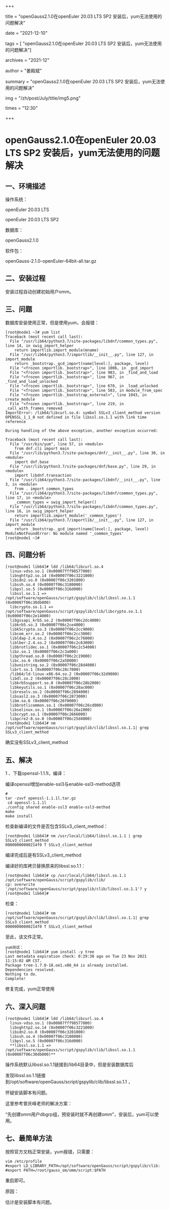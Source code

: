 +++

title =  "openGauss2.1.0在openEuler 20.03 LTS SP2 安装后，yum无法使用的问题解决" 

date = "2021-12-10" 

tags = [ "openGauss2.1.0在openEuler 20.03 LTS SP2 安装后，yum无法使用的问题解决"] 

archives = "2021-12" 

author = "姜殿斌" 

summary = "openGauss2.1.0在openEuler 20.03 LTS SP2 安装后，yum无法使用的问题解决"

img = "/zh/post/July/title/img5.png" 

times = "12:30"

+++

# openGauss2.1.0在openEuler 20.03 LTS SP2 安装后，yum无法使用的问题解决<a name="ZH-CN_TOPIC_0000001186895098"></a>



## 一、环境描述<a name="section183915141583"></a>

操作系统：

openEuler 20.03 LTS

openEuler 20.03 LTS SP2

数据库：

openGauss2.1.0

软件包：

openGauss-2.1.0-openEuler-64bit-all.tar.gz

## 二、安装过程<a name="section19262162417587"></a>

安装过程自动创建初始用户omm。

## 三、问题<a name="section960382995817"></a>

数据库安装使用正常，但是使用yum，会报错：

```
[root@node1 ~]# yum list
Traceback (most recent call last):
  File "/usr/lib64/python3.7/site-packages/libdnf/common_types.py", line 14, in swig_import_helper
    return importlib.import_module(mname)
  File "/usr/lib64/python3.7/importlib/__init__.py", line 127, in import_module
    return _bootstrap._gcd_import(name[level:], package, level)
  File "<frozen importlib._bootstrap>", line 1006, in _gcd_import
  File "<frozen importlib._bootstrap>", line 983, in _find_and_load
  File "<frozen importlib._bootstrap>", line 967, in _find_and_load_unlocked
  File "<frozen importlib._bootstrap>", line 670, in _load_unlocked
  File "<frozen importlib._bootstrap>", line 583, in module_from_spec
  File "<frozen importlib._bootstrap_external>", line 1043, in create_module
  File "<frozen importlib._bootstrap>", line 219, in _call_with_frames_removed
ImportError: /lib64/libcurl.so.4: symbol SSLv3_client_method version OPENSSL_1_1_0 not defined in file libssl.so.1.1 with link time reference

During handling of the above exception, another exception occurred:

Traceback (most recent call last):
  File "/usr/bin/yum", line 57, in <module>
    from dnf.cli import main
  File "/usr/lib/python3.7/site-packages/dnf/__init__.py", line 30, in <module>
    import dnf.base
  File "/usr/lib/python3.7/site-packages/dnf/base.py", line 29, in <module>
    import libdnf.transaction
  File "/usr/lib64/python3.7/site-packages/libdnf/__init__.py", line 3, in <module>
    from . import common_types
  File "/usr/lib64/python3.7/site-packages/libdnf/common_types.py", line 17, in <module>
    _common_types = swig_import_helper()
  File "/usr/lib64/python3.7/site-packages/libdnf/common_types.py", line 16, in swig_import_helper
    return importlib.import_module('_common_types')
  File "/usr/lib64/python3.7/importlib/__init__.py", line 127, in import_module
    return _bootstrap._gcd_import(name[level:], package, level)
ModuleNotFoundError: No module named '_common_types'
[root@node1 ~]#
```

## 四、问题分析<a name="section22127536585"></a>

```
[root@node1 lib64]# ldd /lib64/libcurl.so.4
  linux-vdso.so.1 (0x00007fff98577000)
  libnghttp2.so.14 (0x00007f06c3221000)
  libidn2.so.0 (0x00007f06c3201000)
  libssh.so.4 (0x00007f06c3180000)
  libpsl.so.5 (0x00007f06c316d000)
  libssl.so.1.1 => /opt/software/openGauss/script/gspylib/clib/libssl.so.1.1 (0x00007f06c30db000)
  libcrypto.so.1.1 => /opt/software/openGauss/script/gspylib/clib/libcrypto.so.1.1 (0x00007f06c2e14000)
  libgssapi_krb5.so.2 (0x00007f06c2dc4000)
  libkrb5.so.3 (0x00007f06c2ce4000)
  libk5crypto.so.3 (0x00007f06c2cc9000)
  libcom_err.so.2 (0x00007f06c2cc3000)
  libldap-2.4.so.2 (0x00007f06c2c76000)
  liblber-2.4.so.2 (0x00007f06c2c63000)
  libbrotlidec.so.1 (0x00007f06c2c54000)
  libz.so.1 (0x00007f06c2c3a000)
  libpthread.so.0 (0x00007f06c2c19000)
  libc.so.6 (0x00007f06c2a58000)
  libunistring.so.2 (0x00007f06c28d4000)
  librt.so.1 (0x00007f06c28c7000)
  /lib64/ld-linux-x86-64.so.2 (0x00007f06c32d9000)
  libdl.so.2 (0x00007f06c28c2000)
  libkrb5support.so.0 (0x00007f06c28b2000)
  libkeyutils.so.1 (0x00007f06c28ac000)
  libresolv.so.2 (0x00007f06c2894000)
  libsasl2.so.3 (0x00007f06c2873000)
  libm.so.6 (0x00007f06c26f0000)
  libbrotlicommon.so.1 (0x00007f06c26cd000)
  libselinux.so.1 (0x00007f06c26a1000)
  libcrypt.so.1 (0x00007f06c2666000)
  libpcre2-8.so.0 (0x00007f06c25d4000)
[root@node1 lib64]# nm  /opt/software/openGauss/script/gspylib/clib/libssl.so.1.1| grep SSLv3_client_method
```

确实没有SSLv3\_client\_method

## 五、解决<a name="section88923214593"></a>

1 、下载openssl-1.1.1l，编译：

编译openssl增加enable-ssl3与enable-ssl3-method选项

```
#
tar -zxvf openssl-1.1.1l.tar.gz
 cd openssl-1.1.1l
./config shared enable-ssl3 enable-ssl3-method
make
make install
```

检查新编译的文件是否包含SSLv3\_client\_method：

```
[root@node1 lib64]# nm /usr/local/lib64/libssl.so.1.1 | grep SSLv3_client_method
00000000000214f0 T SSLv3_client_method
```

编译完成后是有SSLv3\_client\_method

编译好的库拷贝替换原来的libssl.so.1.1：

```
[root@node1 lib64]# cp /usr/local/lib64/libssl.so.1.1 /opt/software/openGauss/script/gspylib/clib/
cp: overwrite '/opt/software/openGauss/script/gspylib/clib/libssl.so.1.1'? y
[root@node1 lib64]#
```

检查：

```
[root@node1 lib64]# nm  /opt/software/openGauss/script/gspylib/clib/libssl.so.1.1| grep SSLv3_client_method
00000000000214f0 T SSLv3_client_method
```

至此，该文件正常。

```
yum测试：
[root@node1 lib64]# yum install -y tree
Last metadata expiration check: 0:29:30 ago on Tue 23 Nov 2021 11:15:02 AM CST.
Package tree-1.7.0-18.oe1.x86_64 is already installed.
Dependencies resolved.
Nothing to do.
Complete!
```

修复完成，yum正常使用

## 六、深入问题<a name="section2022912114014"></a>

```
[root@node1 lib64]# ldd /lib64/libcurl.so.4
  linux-vdso.so.1 (0x00007fff98577000)
  libnghttp2.so.14 (0x00007f06c3221000)
  libidn2.so.0 (0x00007f06c3201000)
  libssh.so.4 (0x00007f06c3180000)
  libpsl.so.5 (0x00007f06c316d000)
  **libssl.so.1.1 => /opt/software/openGauss/script/gspylib/clib/libssl.so.1.1 (0x00007f06c30db000)**
```

操作系统默认libssl.so.1.1链接到/lib64目录中，但是安装数据库后

发现libssl.so.1.1链接到/opt/software/openGauss/script/gspylib/clib/libssl.so.1.1 ，

怀疑安装脚本有问题。

这里参考曾庆峰老师的解决方案：

“先创建omm用户dbgrp组，预安装时就不再创建omm”，安装后，yum可以使用。

## 七、最简单方法<a name="section1749511379011"></a>

按照官方文档正常安装，yum报错，只需要：

```
vim /etc/profile
#export LD_LIBRARY_PATH=/opt/software/openGauss/script/gspylib/clib:
#export PATH=/root/gauss_om/omm/script:$PATH
```

重启即可。

原因：

估计是安装脚本有问题。

